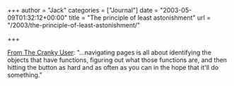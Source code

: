 +++
author = "Jack"
categories = ["Journal"]
date = "2003-05-09T01:32:12+00:00"
title = "The principle of least astonishment"
url = "/2003/the-principle-of-least-astonishment/"

+++

[From The Cranky User][1]: "&#8230;navigating pages is all about identifying the objects that have functions, figuring out what those functions are, and then hitting the button as hard and as often as you can in the hope that it'll do something."

 [1]: http://www-106.ibm.com/developerworks/usability/library/us-cranky10.html